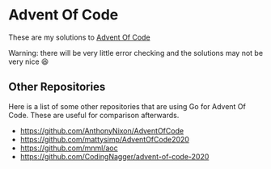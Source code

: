# Advent Of Code

These are my solutions to [Advent Of Code](https://adventofcode.com/)

Warning: there will be very little error checking and the solutions may not be very nice 😆

## Other Repositories

Here is a list of some other repositories that are using Go for Advent Of Code.  These are useful for comparison afterwards.

* https://github.com/AnthonyNixon/AdventOfCode
* https://github.com/mattysimp/AdventOfCode2020
* https://github.com/mnml/aoc
* https://github.com/CodingNagger/advent-of-code-2020